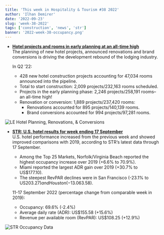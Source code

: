 ```yaml
---
title: 'This week in Hospitality & Tourism #38 2022'
author: 'Ilhan Demirer'
date: '2022-09-23'
slug: 'week-38-2022'
tags: ['construction', 'news', 'str']
banner: '2022-week-38-occupancy.png'
---
```


- **[Hotel projects and rooms in early planning at an all-time high](https://hotelbusiness.com/hotel-projects-and-rooms-in-early-planning-at-an-all-time-high)**  
  The planning of new hotel projects, announced renovations and brand conversions is driving the development rebound of the lodging industry.

  In Q2 ’22:

  - 428 new hotel construction projects accounting for 47,034 rooms announced into the pipeline.
  - Total to start construction: 2,009 projects/232,163 rooms scheduled.
  - Projects in the early planning phase: 2,246 projects/258,191 rooms–an all-time high!
  - Renovation or conversion: 1,889 projects/237,420 rooms:
    - Renovations accounted for 895 projects/140,139 rooms.
    - Brand conversions accounted for 994 projects/97,281 rooms.

![LE Hotel Planning, Renovations, & Conversions](/images/blogimages/2022-week-38-construction.png)

- **[STR: U.S. hotel results for week ending 17 September](https://str.com/press-release/str-us-hotel-results-week-ending-17-september)**  
  U.S. hotel performance increased from the previous week and showed improved comparisons with 2019, according to STR‘s latest data through 17 September.

  - Among the Top 25 Markets, Norfolk/Virginia Beach reported the highest occupancy increase over 2019 (+6.6% to 70.9%).
  - Miami reported the largest ADR gain over 2019 (+30.7% to US$177.10).
  - The steepest RevPAR declines were in San Francisco (-23.1% to US$203.27) and Houston (-13.0% to US$63.58).

  11-17 September 2022 (percentage change from comparable week in 2019):

  - Occupancy: 69.6% (-2.4%)
  - Average daily rate (ADR): US$155.58 (+15.6%)
  - Revenue per available room (RevPAR): US$108.25 (+12.9%)

![STR Occupancy Data](/images/blogimages/2022-week-38-occupancy.png)
